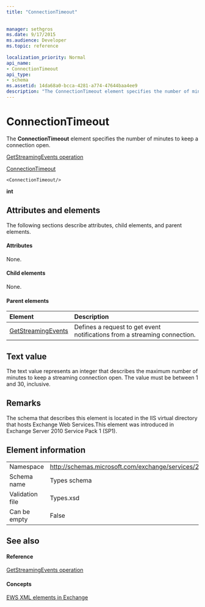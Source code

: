 ```yaml
---
title: "ConnectionTimeout"
 
 
manager: sethgros
ms.date: 9/17/2015
ms.audience: Developer
ms.topic: reference
 
localization_priority: Normal
api_name:
- ConnectionTimeout
api_type:
- schema
ms.assetid: 14da68a0-bcca-4281-a774-47644baa4ee9
description: "The ConnectionTimeout element specifies the number of minutes to keep a connection open."
---
```


# ConnectionTimeout

The **ConnectionTimeout** element specifies the number of minutes to keep a connection open. 
  
[GetStreamingEvents operation](getstreamingevents-operation.md)
  
[ConnectionTimeout](connectiontimeout.md)
  
```
<ConnectionTimeout/>
```

 **int**
## Attributes and elements

The following sections describe attributes, child elements, and parent elements.
  
#### Attributes

None.
  
#### Child elements

None.
  
#### Parent elements

|**Element**|**Description**|
|:-----|:-----|
|[GetStreamingEvents](getstreamingevents.md) <br/> |Defines a request to get event notifications from a streaming connection.  <br/> |
   
## Text value

The text value represents an integer that describes the maximum number of minutes to keep a streaming connection open. The value must be between 1 and 30, inclusive.
  
## Remarks

The schema that describes this element is located in the IIS virtual directory that hosts Exchange Web Services.This element was introduced in Exchange Server 2010 Service Pack 1 (SP1).
  
## Element information

|||
|:-----|:-----|
|Namespace  <br/> |http://schemas.microsoft.com/exchange/services/2006/types  <br/> |
|Schema name  <br/> |Types schema  <br/> |
|Validation file  <br/> |Types.xsd  <br/> |
|Can be empty  <br/> |False  <br/> |
   
## See also

#### Reference

[GetStreamingEvents operation](getstreamingevents-operation.md)
#### Concepts

[EWS XML elements in Exchange](ews-xml-elements-in-exchange.md)

